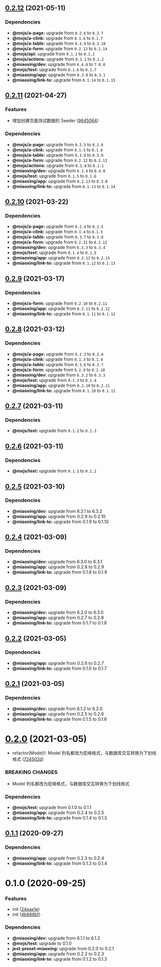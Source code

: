 ## [0.2.12](https://github.com/miaoxing/category/compare/v0.2.11...v0.2.12) (2021-05-11)





### Dependencies

* **@mxjs/a-page:** upgrade from `0.2.6` to `0.2.7`
* **@mxjs/a-clink:** upgrade from `0.1.6` to `0.1.7`
* **@mxjs/a-table:** upgrade from `0.3.9` to `0.3.10`
* **@mxjs/a-form:** upgrade from `0.2.13` to `0.2.14`
* **@mxjs/api:** upgrade from `0.1.1` to `0.1.2`
* **@mxjs/actions:** upgrade from `0.1.1` to `0.1.2`
* **@miaoxing/dev:** upgrade from `6.4.0` to `7.0.0`
* **@mxjs/test:** upgrade from `0.1.6` to `0.1.7`
* **@miaoxing/app:** upgrade from `0.3.0` to `0.3.1`
* **@miaoxing/link-to:** upgrade from `0.1.14` to `0.1.15`

## [0.2.11](https://github.com/miaoxing/category/compare/v0.2.10...v0.2.11) (2021-04-27)


### Features

* 增加创建页面测试数据的 Seeder ([9645064](https://github.com/miaoxing/category/commit/964506491ad47b9c757cf8b725245c54613a3a78))





### Dependencies

* **@mxjs/a-page:** upgrade from `0.2.5` to `0.2.6`
* **@mxjs/a-clink:** upgrade from `0.1.5` to `0.1.6`
* **@mxjs/a-table:** upgrade from `0.3.8` to `0.3.9`
* **@mxjs/a-form:** upgrade from `0.2.12` to `0.2.13`
* **@mxjs/actions:** upgrade from `0.1.0` to `0.1.1`
* **@miaoxing/dev:** upgrade from `6.3.4` to `6.4.0`
* **@mxjs/test:** upgrade from `0.1.5` to `0.1.6`
* **@miaoxing/app:** upgrade from `0.2.13` to `0.3.0`
* **@miaoxing/link-to:** upgrade from `0.1.13` to `0.1.14`

## [0.2.10](https://github.com/miaoxing/category/compare/v0.2.9...v0.2.10) (2021-03-22)





### Dependencies

* **@mxjs/a-page:** upgrade from `0.2.4` to `0.2.5`
* **@mxjs/a-clink:** upgrade from `0.1.4` to `0.1.5`
* **@mxjs/a-table:** upgrade from `0.3.7` to `0.3.8`
* **@mxjs/a-form:** upgrade from `0.2.11` to `0.2.12`
* **@miaoxing/dev:** upgrade from `6.3.3` to `6.3.4`
* **@mxjs/test:** upgrade from `0.1.4` to `0.1.5`
* **@miaoxing/app:** upgrade from `0.2.12` to `0.2.13`
* **@miaoxing/link-to:** upgrade from `0.1.12` to `0.1.13`

## [0.2.9](https://github.com/miaoxing/category/compare/v0.2.8...v0.2.9) (2021-03-17)





### Dependencies

* **@mxjs/a-form:** upgrade from `0.2.10` to `0.2.11`
* **@miaoxing/app:** upgrade from `0.2.11` to `0.2.12`
* **@miaoxing/link-to:** upgrade from `0.1.11` to `0.1.12`

## [0.2.8](https://github.com/miaoxing/category/compare/v0.2.7...v0.2.8) (2021-03-12)





### Dependencies

* **@mxjs/a-page:** upgrade from `0.2.3` to `0.2.4`
* **@mxjs/a-clink:** upgrade from `0.1.3` to `0.1.4`
* **@mxjs/a-table:** upgrade from `0.3.6` to `0.3.7`
* **@mxjs/a-form:** upgrade from `0.2.9` to `0.2.10`
* **@miaoxing/dev:** upgrade from `6.3.2` to `6.3.3`
* **@mxjs/test:** upgrade from `0.1.3` to `0.1.4`
* **@miaoxing/app:** upgrade from `0.2.10` to `0.2.11`
* **@miaoxing/link-to:** upgrade from `0.1.10` to `0.1.11`

## [0.2.7](https://github.com/miaoxing/category/compare/v0.2.6...v0.2.7) (2021-03-11)





### Dependencies

* **@mxjs/test:** upgrade from `0.1.2` to `0.1.3`

## [0.2.6](https://github.com/miaoxing/category/compare/v0.2.5...v0.2.6) (2021-03-11)





### Dependencies

* **@mxjs/test:** upgrade from `0.1.1` to `0.1.2`

## [0.2.5](https://github.com/miaoxing/category/compare/v0.2.4...v0.2.5) (2021-03-10)





### Dependencies

* **@miaoxing/dev:** upgrade from 6.3.1 to 6.3.2
* **@miaoxing/app:** upgrade from 0.2.9 to 0.2.10
* **@miaoxing/link-to:** upgrade from 0.1.9 to 0.1.10

## [0.2.4](https://github.com/miaoxing/category/compare/v0.2.3...v0.2.4) (2021-03-09)





### Dependencies

* **@miaoxing/dev:** upgrade from 6.3.0 to 6.3.1
* **@miaoxing/app:** upgrade from 0.2.8 to 0.2.9
* **@miaoxing/link-to:** upgrade from 0.1.8 to 0.1.9

## [0.2.3](https://github.com/miaoxing/category/compare/v0.2.2...v0.2.3) (2021-03-09)





### Dependencies

* **@miaoxing/dev:** upgrade from 6.2.0 to 6.3.0
* **@miaoxing/app:** upgrade from 0.2.7 to 0.2.8
* **@miaoxing/link-to:** upgrade from 0.1.7 to 0.1.8

## [0.2.2](https://github.com/miaoxing/category/compare/v0.2.1...v0.2.2) (2021-03-05)





### Dependencies

* **@miaoxing/app:** upgrade from 0.2.6 to 0.2.7
* **@miaoxing/link-to:** upgrade from 0.1.6 to 0.1.7

## [0.2.1](https://github.com/miaoxing/category/compare/v0.2.0...v0.2.1) (2021-03-05)





### Dependencies

* **@miaoxing/dev:** upgrade from 6.1.2 to 6.2.0
* **@miaoxing/app:** upgrade from 0.2.5 to 0.2.6
* **@miaoxing/link-to:** upgrade from 0.1.5 to 0.1.6

# [0.2.0](https://github.com/miaoxing/category/compare/v0.1.1...v0.2.0) (2021-03-05)


* refactor(Model)!: Model 列名都改为驼峰格式，与数据库交互转换为下划线格式 ([724502d](https://github.com/miaoxing/category/commit/724502dc9a218f9a42fafe6548d796ad844d7b0b))


### BREAKING CHANGES

* Model 列名都改为驼峰格式，与数据库交互转换为下划线格式





### Dependencies

* **@mxjs/test:** upgrade from 0.1.0 to 0.1.1
* **@miaoxing/app:** upgrade from 0.2.4 to 0.2.5
* **@miaoxing/link-to:** upgrade from 0.1.4 to 0.1.5

## [0.1.1](https://github.com/miaoxing/category/compare/v0.1.0...v0.1.1) (2020-09-27)





### Dependencies

* **@miaoxing/app:** upgrade from 0.2.3 to 0.2.4
* **@miaoxing/link-to:** upgrade from 0.1.3 to 0.1.4

# 0.1.0 (2020-09-25)


### Features

* init ([24eae1e](https://github.com/miaoxing/category/commit/24eae1ec229d40177cbbb0c940bf4e222fc00204))
* init ([4b688bf](https://github.com/miaoxing/category/commit/4b688bf14ba04c4ea2fa2eef568ca2244bf18337))





### Dependencies

* **@miaoxing/dev:** upgrade from 6.1.1 to 6.1.2
* **@mxjs/test:** upgrade to 0.1.0
* **jest-preset-miaoxing:** upgrade from 0.2.0 to 0.2.1
* **@miaoxing/app:** upgrade from 0.2.2 to 0.2.3
* **@miaoxing/link-to:** upgrade from 0.1.2 to 0.1.3
